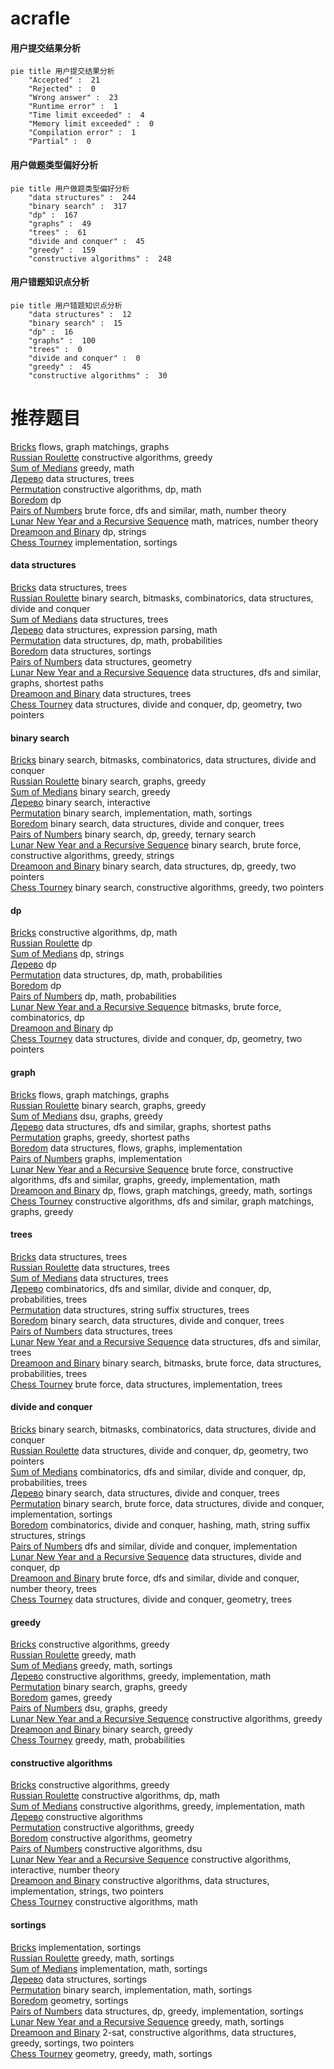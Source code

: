 # acrafle
<!-- tabs:start -->
#### **用户提交结果分析**

```mermaid
pie title 用户提交结果分析
    "Accepted" :  21
    "Rejected" :  0
    "Wrong answer" :  23
    "Runtime error" :  1
    "Time limit exceeded" :  4
    "Memory limit exceeded" :  0
    "Compilation error" :  1
    "Partial" :  0
```
#### **用户做题类型偏好分析**

```mermaid
pie title 用户做题类型偏好分析
    "data structures" :  244
    "binary search" :  317
    "dp" :  167
    "graphs" :  49
    "trees" :  61
    "divide and conquer" :  45
    "greedy" :  159
    "constructive algorithms" :  248
```
#### **用户错题知识点分析**

```mermaid
pie title 用户错题知识点分析
    "data structures" :  12
    "binary search" :  15
    "dp" :  16
    "graphs" :  100
    "trees" :  0
    "divide and conquer" :  0
    "greedy" :  45
    "constructive algorithms" :  30
```
<!-- tabs:end -->
# 推荐题目
[Bricks](http://codeforces.com/problemset/problem/1404/E)		flows,
                        graph matchings,
                        graphs		  
[Russian Roulette](http://codeforces.com/problemset/problem/103/C)		constructive algorithms,
                        greedy		  
[Sum of Medians](http://codeforces.com/problemset/problem/1440/B)		greedy,
                        math		  
[Дерево](http://codeforces.com/problemset/problem/675/D)		data structures,
                        trees		  
[Permutation](http://codeforces.com/problemset/problem/359/B)		constructive algorithms,
                        dp,
                        math		  
[Boredom](http://codeforces.com/problemset/problem/455/A)		dp		  
[Pairs of Numbers](http://codeforces.com/problemset/problem/134/B)		brute force,
                        dfs and similar,
                        math,
                        number theory		  
[Lunar New Year and a Recursive Sequence](http://codeforces.com/problemset/problem/1106/F)		math,
                        matrices,
                        number theory		  
[Dreamoon and Binary](http://codeforces.com/problemset/problem/477/D)		dp,
                        strings		  
[Chess Tourney](http://codeforces.com/problemset/problem/845/A)		implementation,
                        sortings		  
<!-- tabs:start -->
#### **data structures**
[Bricks](http://codeforces.com/problemset/problem/675/D)		data structures,
                        trees		  
[Russian Roulette](https://codeforces.com/contest/876/problem/F)		binary search,
                        bitmasks,
                        combinatorics,
                        data structures,
                        divide and conquer		  
[Sum of Medians](http://codeforces.com/problemset/problem/1413/F)		data structures,
                        trees		  
[Дерево](http://codeforces.com/problemset/problem/612/C)		data structures,
                        expression parsing,
                        math		  
[Permutation](http://codeforces.com/problemset/problem/1265/E)		data structures,
                        dp,
                        math,
                        probabilities		  
[Boredom](http://codeforces.com/problemset/problem/773/E)		data structures,
                        sortings		  
[Pairs of Numbers](http://codeforces.com/problemset/problem/618/E)		data structures,
                        geometry		  
[Lunar New Year and a Recursive Sequence](http://codeforces.com/problemset/problem/144/D)		data structures,
                        dfs and similar,
                        graphs,
                        shortest paths		  
[Dreamoon and Binary](https://codeforces.com/contest/966/problem/E)		data structures,
                        trees		  
[Chess Tourney](http://codeforces.com/problemset/problem/1175/G)		data structures,
                        divide and conquer,
                        dp,
                        geometry,
                        two pointers		  
#### **binary search**
[Bricks](https://codeforces.com/contest/876/problem/F)		binary search,
                        bitmasks,
                        combinatorics,
                        data structures,
                        divide and conquer		  
[Russian Roulette](http://codeforces.com/problemset/problem/553/D)		binary search,
                        graphs,
                        greedy		  
[Sum of Medians](https://codeforces.com/contest/506/problem/C)		binary search,
                        greedy		  
[Дерево](http://codeforces.com/problemset/problem/1007/C)		binary search,
                        interactive		  
[Permutation](http://codeforces.com/problemset/problem/492/D)		binary search,
                        implementation,
                        math,
                        sortings		  
[Boredom](http://codeforces.com/problemset/problem/150/E)		binary search,
                        data structures,
                        divide and conquer,
                        trees		  
[Pairs of Numbers](http://codeforces.com/problemset/problem/808/E)		binary search,
                        dp,
                        greedy,
                        ternary search		  
[Lunar New Year and a Recursive Sequence](http://codeforces.com/problemset/problem/1493/C)		binary search,
                        brute force,
                        constructive algorithms,
                        greedy,
                        strings		  
[Dreamoon and Binary](http://codeforces.com/problemset/problem/1492/C)		binary search,
                        data structures,
                        dp,
                        greedy,
                        two pointers		  
[Chess Tourney](http://codeforces.com/problemset/problem/1463/D)		binary search,
                        constructive algorithms,
                        greedy,
                        two pointers		  
#### **dp**
[Bricks](http://codeforces.com/problemset/problem/359/B)		constructive algorithms,
                        dp,
                        math		  
[Russian Roulette](http://codeforces.com/problemset/problem/455/A)		dp		  
[Sum of Medians](http://codeforces.com/problemset/problem/477/D)		dp,
                        strings		  
[Дерево](http://codeforces.com/problemset/problem/1188/C)		dp		  
[Permutation](http://codeforces.com/problemset/problem/1265/E)		data structures,
                        dp,
                        math,
                        probabilities		  
[Boredom](http://codeforces.com/problemset/problem/354/D)		dp		  
[Pairs of Numbers](http://codeforces.com/problemset/problem/1187/F)		dp,
                        math,
                        probabilities		  
[Lunar New Year and a Recursive Sequence](http://codeforces.com/problemset/problem/750/G)		bitmasks,
                        brute force,
                        combinatorics,
                        dp		  
[Dreamoon and Binary](http://codeforces.com/problemset/problem/1290/F)		dp		  
[Chess Tourney](http://codeforces.com/problemset/problem/1175/G)		data structures,
                        divide and conquer,
                        dp,
                        geometry,
                        two pointers		  
#### **graph**
[Bricks](http://codeforces.com/problemset/problem/1404/E)		flows,
                        graph matchings,
                        graphs		  
[Russian Roulette](http://codeforces.com/problemset/problem/553/D)		binary search,
                        graphs,
                        greedy		  
[Sum of Medians](http://codeforces.com/problemset/problem/875/F)		dsu,
                        graphs,
                        greedy		  
[Дерево](http://codeforces.com/problemset/problem/144/D)		data structures,
                        dfs and similar,
                        graphs,
                        shortest paths		  
[Permutation](http://codeforces.com/problemset/problem/545/E)		graphs,
                        greedy,
                        shortest paths		  
[Boredom](http://codeforces.com/problemset/problem/280/D)		data structures,
                        flows,
                        graphs,
                        implementation		  
[Pairs of Numbers](http://codeforces.com/problemset/problem/1428/B)		graphs,
                        implementation		  
[Lunar New Year and a Recursive Sequence](http://codeforces.com/problemset/problem/1487/C)		brute force,
                        constructive algorithms,
                        dfs and similar,
                        graphs,
                        greedy,
                        implementation,
                        math		  
[Dreamoon and Binary](http://codeforces.com/problemset/problem/1437/C)		dp,
                        flows,
                        graph matchings,
                        greedy,
                        math,
                        sortings		  
[Chess Tourney](http://codeforces.com/problemset/problem/1470/D)		constructive algorithms,
                        dfs and similar,
                        graph matchings,
                        graphs,
                        greedy		  
#### **trees**
[Bricks](http://codeforces.com/problemset/problem/675/D)		data structures,
                        trees		  
[Russian Roulette](http://codeforces.com/problemset/problem/1413/F)		data structures,
                        trees		  
[Sum of Medians](https://codeforces.com/contest/966/problem/E)		data structures,
                        trees		  
[Дерево](http://codeforces.com/problemset/problem/960/E)		combinatorics,
                        dfs and similar,
                        divide and conquer,
                        dp,
                        probabilities,
                        trees		  
[Permutation](http://codeforces.com/problemset/problem/1482/H)		data structures,
                        string suffix structures,
                        trees		  
[Boredom](http://codeforces.com/problemset/problem/150/E)		binary search,
                        data structures,
                        divide and conquer,
                        trees		  
[Pairs of Numbers](http://codeforces.com/problemset/problem/61/E)		data structures,
                        trees		  
[Lunar New Year and a Recursive Sequence](http://codeforces.com/problemset/problem/741/D)		data structures,
                        dfs and similar,
                        trees		  
[Dreamoon and Binary](http://codeforces.com/problemset/problem/1479/D)		binary search,
                        bitmasks,
                        brute force,
                        data structures,
                        probabilities,
                        trees		  
[Chess Tourney](http://codeforces.com/problemset/problem/1511/C)		brute force,
                        data structures,
                        implementation,
                        trees		  
#### **divide and conquer**
[Bricks](https://codeforces.com/contest/876/problem/F)		binary search,
                        bitmasks,
                        combinatorics,
                        data structures,
                        divide and conquer		  
[Russian Roulette](http://codeforces.com/problemset/problem/1175/G)		data structures,
                        divide and conquer,
                        dp,
                        geometry,
                        two pointers		  
[Sum of Medians](http://codeforces.com/problemset/problem/960/E)		combinatorics,
                        dfs and similar,
                        divide and conquer,
                        dp,
                        probabilities,
                        trees		  
[Дерево](http://codeforces.com/problemset/problem/150/E)		binary search,
                        data structures,
                        divide and conquer,
                        trees		  
[Permutation](http://codeforces.com/problemset/problem/1461/D)		binary search,
                        brute force,
                        data structures,
                        divide and conquer,
                        implementation,
                        sortings		  
[Boredom](http://codeforces.com/problemset/problem/1466/G)		combinatorics,
                        divide and conquer,
                        hashing,
                        math,
                        string suffix structures,
                        strings		  
[Pairs of Numbers](http://codeforces.com/problemset/problem/1490/D)		dfs and similar,
                        divide and conquer,
                        implementation		  
[Lunar New Year and a Recursive Sequence](https://codeforces.com/contest/1483/problem/C)		data structures,
                        divide and conquer,
                        dp		  
[Dreamoon and Binary](http://codeforces.com/problemset/problem/1491/E)		brute force,
                        dfs and similar,
                        divide and conquer,
                        number theory,
                        trees		  
[Chess Tourney](http://codeforces.com/problemset/problem/1303/G)		data structures,
                        divide and conquer,
                        geometry,
                        trees		  
#### **greedy**
[Bricks](http://codeforces.com/problemset/problem/103/C)		constructive algorithms,
                        greedy		  
[Russian Roulette](http://codeforces.com/problemset/problem/1440/B)		greedy,
                        math		  
[Sum of Medians](https://codeforces.com/contest/516/problem/A)		greedy,
                        math,
                        sortings		  
[Дерево](http://codeforces.com/problemset/problem/662/D)		constructive algorithms,
                        greedy,
                        implementation,
                        math		  
[Permutation](http://codeforces.com/problemset/problem/553/D)		binary search,
                        graphs,
                        greedy		  
[Boredom](http://codeforces.com/problemset/problem/725/F)		games,
                        greedy		  
[Pairs of Numbers](http://codeforces.com/problemset/problem/875/F)		dsu,
                        graphs,
                        greedy		  
[Lunar New Year and a Recursive Sequence](http://codeforces.com/problemset/problem/125/D)		constructive algorithms,
                        greedy		  
[Dreamoon and Binary](https://codeforces.com/contest/506/problem/C)		binary search,
                        greedy		  
[Chess Tourney](http://codeforces.com/problemset/problem/442/B)		greedy,
                        math,
                        probabilities		  
#### **constructive algorithms**
[Bricks](http://codeforces.com/problemset/problem/103/C)		constructive algorithms,
                        greedy		  
[Russian Roulette](http://codeforces.com/problemset/problem/359/B)		constructive algorithms,
                        dp,
                        math		  
[Sum of Medians](http://codeforces.com/problemset/problem/662/D)		constructive algorithms,
                        greedy,
                        implementation,
                        math		  
[Дерево](http://codeforces.com/problemset/problem/1276/E)		constructive algorithms		  
[Permutation](http://codeforces.com/problemset/problem/125/D)		constructive algorithms,
                        greedy		  
[Boredom](http://codeforces.com/problemset/problem/277/B)		constructive algorithms,
                        geometry		  
[Pairs of Numbers](http://codeforces.com/problemset/problem/1131/F)		constructive algorithms,
                        dsu		  
[Lunar New Year and a Recursive Sequence](http://codeforces.com/problemset/problem/1355/F)		constructive algorithms,
                        interactive,
                        number theory		  
[Dreamoon and Binary](https://codeforces.com/contest/1382/problem/C2)		constructive algorithms,
                        data structures,
                        implementation,
                        strings,
                        two pointers		  
[Chess Tourney](http://codeforces.com/problemset/problem/1025/G)		constructive algorithms,
                        math		  
#### **sortings**
[Bricks](http://codeforces.com/problemset/problem/845/A)		implementation,
                        sortings		  
[Russian Roulette](https://codeforces.com/contest/516/problem/A)		greedy,
                        math,
                        sortings		  
[Sum of Medians](https://codeforces.com/contest/434/problem/A)		implementation,
                        math,
                        sortings		  
[Дерево](http://codeforces.com/problemset/problem/773/E)		data structures,
                        sortings		  
[Permutation](http://codeforces.com/problemset/problem/492/D)		binary search,
                        implementation,
                        math,
                        sortings		  
[Boredom](http://codeforces.com/problemset/problem/681/E)		geometry,
                        sortings		  
[Pairs of Numbers](http://codeforces.com/problemset/problem/527/D)		data structures,
                        dp,
                        greedy,
                        implementation,
                        sortings		  
[Lunar New Year and a Recursive Sequence](http://codeforces.com/problemset/problem/1248/B)		greedy,
                        math,
                        sortings		  
[Dreamoon and Binary](http://codeforces.com/problemset/problem/1503/D)		2-sat,
                        constructive algorithms,
                        data structures,
                        greedy,
                        sortings,
                        two pointers		  
[Chess Tourney](https://codeforces.com/contest/1496/problem/C)		geometry,
                        greedy,
                        math,
                        sortings		  
<!-- tabs:end -->
